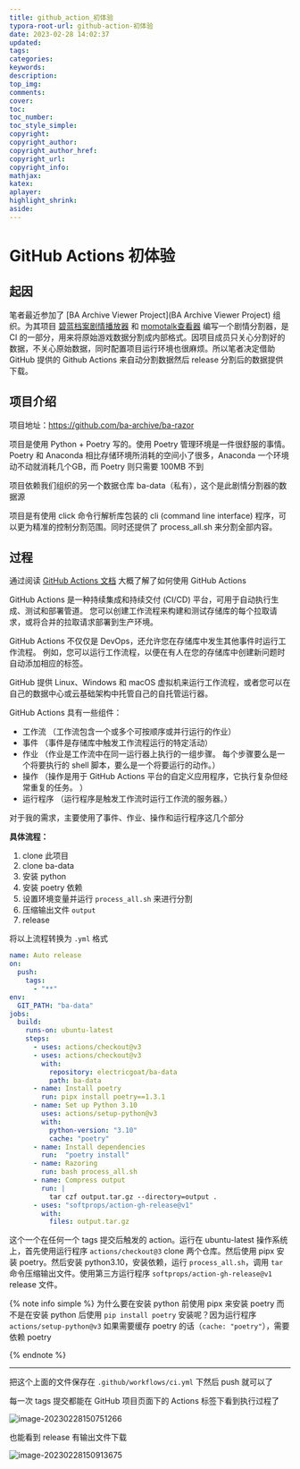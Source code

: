 ```yaml
---
title: github_action_初体验
typora-root-url: github-action-初体验
date: 2023-02-28 14:02:37
updated:
tags:
categories:
keywords:
description:
top_img:
comments:
cover:
toc:
toc_number:
toc_style_simple:
copyright:
copyright_author:
copyright_author_href:
copyright_url:
copyright_info:
mathjax:
katex:
aplayer:
highlight_shrink:
aside:
---
```


# GitHub Actions 初体验

## 起因

笔者最近参加了 [BA Archive Viewer Project](BA Archive Viewer Project) 组织。为其项目 [碧蓝档案剧情播放器](https://github.com/ba-archive/ba-story-player) 和 [momotalk查看器](https://github.com/ba-archive/blue-archive-story-viewer) 编写一个剧情分割器，是 CI 的一部分，用来将原始游戏数据分割成内部格式。因项目成员只关心分割好的数据，不关心原始数据，同时配置项目运行环境也很麻烦。所以笔者决定借助 GitHub 提供的 Github Actions 来自动分割数据然后 release 分割后的数据提供下载。

## 项目介绍

项目地址：https://github.com/ba-archive/ba-razor

项目是使用 Python + Poetry 写的。使用 Poetry 管理环境是一件很舒服的事情。Poetry 和 Anaconda 相比存储环境所消耗的空间小了很多，Anaconda 一个环境动不动就消耗几个GB，而 Poetry 则只需要 100MB 不到

项目依赖我们组织的另一个数据仓库 ba-data（私有），这个是此剧情分割器的数据源

项目是有使用 click 命令行解析库包装的 cli (command line interface) 程序，可以更为精准的控制分割范围。同时还提供了 process_all.sh 来分割全部内容。

## 过程

通过阅读 [GitHub Actions 文档](https://docs.github.com/zh/actions) 大概了解了如何使用 GitHub Actions

GitHub Actions 是一种持续集成和持续交付 (CI/CD) 平台，可用于自动执行生成、测试和部署管道。 您可以创建工作流程来构建和测试存储库的每个拉取请求，或将合并的拉取请求部署到生产环境。

GitHub Actions 不仅仅是 DevOps，还允许您在存储库中发生其他事件时运行工作流程。 例如，您可以运行工作流程，以便在有人在您的存储库中创建新问题时自动添加相应的标签。

GitHub 提供 Linux、Windows 和 macOS 虚拟机来运行工作流程，或者您可以在自己的数据中心或云基础架构中托管自己的自托管运行器。

GitHub Actions 具有一些组件：

- 工作流  （工作流包含一个或多个可按顺序或并行运行的作业）
- 事件  （事件是存储库中触发工作流程运行的特定活动）
- 作业  （作业是工作流中在同一运行器上执行的一组步骤。 每个步骤要么是一个将要执行的 shell 脚本，要么是一个将要运行的动作。）
- 操作  （操作是用于 GitHub Actions 平台的自定义应用程序，它执行复杂但经常重复的任务。 ）
- 运行程序  （运行程序是触发工作流时运行工作流的服务器。）

对于我的需求，主要使用了事件、作业、操作和运行程序这几个部分

**具体流程：**

1. clone 此项目
2. clone ba-data
3. 安装 python
4. 安装 poetry 依赖
5. 设置环境变量并运行 `process_all.sh` 来进行分割
6. 压缩输出文件 `output`
7. release

将以上流程转换为 `.yml` 格式

```yaml
name: Auto release
on:
  push:
    tags:
      - "**"
env: 
  GIT_PATH: "ba-data"
jobs:
  build:
    runs-on: ubuntu-latest
    steps:
      - uses: actions/checkout@v3
      - uses: actions/checkout@v3
        with:
          repository: electricgoat/ba-data
          path: ba-data
      - name: Install poetry
        run: pipx install poetry==1.3.1
      - name: Set up Python 3.10
        uses: actions/setup-python@v3
        with:
          python-version: "3.10"
          cache: "poetry"
      - name: Install dependencies
        run:  "poetry install"
      - name: Razoring
        run: bash process_all.sh
      - name: Compress output
        run: |
          tar czf output.tar.gz --directory=output .
      - uses: "softprops/action-gh-release@v1"
        with:
          files: output.tar.gz
```

这个一个在任何一个 tags 提交后触发的 action。运行在 ubuntu-latest 操作系统上，首先使用运行程序 `actions/checkout@3` clone 两个仓库。然后使用 pipx 安装 poetry。然后安装 python3.10，安装依赖，运行 `process_all.sh`，调用 `tar` 命令压缩输出文件。使用第三方运行程序 `softprops/action-gh-release@v1` release 文件。

{% note info simple %}
为什么要在安装 python 前使用 pipx 来安装 poetry 而不是在安装 python 后使用 `pip install poetry` 安装呢？因为运行程序 `actions/setup-python@v3` 如果需要缓存 poetry 的话（`cache: "poetry"`），需要依赖 poetry

{% endnote %}

---

把这个上面的文件保存在 `.github/workflows/ci.yml` 下然后 push 就可以了

每一次 tags 提交都能在 GitHub 项目页面下的 Actions 标签下看到执行过程了

![image-20230228150751266](image-20230228150751266.png)

也能看到 release 有输出文件下载

![image-20230228150913675](image-20230228150913675.png)



























